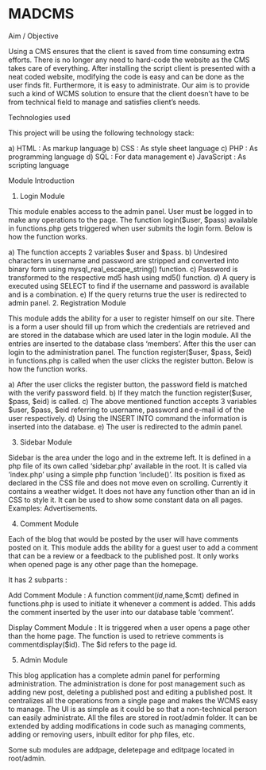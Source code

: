 MADCMS
======

Aim / Objective

Using a CMS ensures that the client is saved from time consuming extra efforts. There is no longer any need to hard-code the website as the CMS takes care of everything.  After installing the script client is presented with a neat coded website, modifying the code is easy and can be done as the user finds fit. Furthermore, it is easy to administrate. Our aim is to provide such a kind of WCMS solution to ensure that the client doesn’t have to be from technical field to manage and satisfies client’s needs.

Technologies used

This project will be using the following technology stack:

a)  HTML : As markup language
b)	CSS : As style sheet language
c)	PHP : As programming language
d)	SQL :  For data management
e)	JavaScript : As scripting language 






Module Introduction 
1.	Login Module

This module enables access to the admin panel. User must be logged in to make any operations to the page. The function login($user, $pass) available in functions.php gets triggered when user submits the login form. Below is how the function works.

a)	The function accepts 2 variables $user and $pass.
b)	Undesired characters in username and password are stripped and converted into binary form using mysql_real_escape_string() function.
c)	Password is transformed to the respective md5 hash using md5() function.
d)	A query is executed using SELECT to find if the username and password is available and is a combination.
e)	If the query returns true the user is redirected to admin panel.
2.	Registration Module

This module adds the ability for a user to register himself on our site. There is a form a user should fill up from which the credentials are retrieved and are stored in the database which are used later in the login module.
                 All the entries are inserted to the database class ‘members’. After this the user can login to the administration panel. The function register($user, $pass, $eid) in functions.php is called when the user clicks the register button. Below is how the function works.

a)	After the user clicks the register button, the password field is matched with the verify password field.
b)	If they match the function register($user, $pass, $eid) is called.
c)	The above mentioned function accepts 3 variables $user, $pass, $eid referring to username, password and e-mail id of the user respectively.
d)	Using the INSERT INTO command the information is inserted into the database.
e)	The user is redirected to the admin panel.
  
3.	Sidebar Module

Sidebar is the area under the logo and in the extreme left. It is defined in a php file of its own called ‘sidebar.php’ available in the root. It is called via ‘index.php’ using a simple php function ‘include()’. 
Its position is fixed as declared in the CSS file and does not move even on scrolling. Currently it contains a weather widget. It does not have any function other than an id in CSS to style it. It can be used to show some constant data on all pages. 
Examples: Advertisements.



4.	Comment Module


Each of the blog that would be posted by the user will have comments posted on it. This module adds the ability for a guest user to add a comment that can be a review or a feedback to the published post. It only works when opened page is any other page than the homepage.

It has 2 subparts :

Add Comment Module : A function comment($id,$name,$cmt) defined in functions.php is used to initiate it whenever a comment is added. This adds the comment inserted by the user into our database table ‘comment’.

Display Comment Module : It is triggered when a user opens a page other than the home page. The function is used to retrieve comments is commentdisplay($id). The $id refers to the page id.

5.  Admin Module

This blog application has a complete admin panel for performing administration. The administration is done for post management such as adding new post, deleting a published post and editing a published post. It centralizes all the operations from a single page and makes the WCMS easy to manage. The UI is as simple as it could be so that a non-technical person can easily administrate. All the files are stored in root/admin folder. It can be extended by adding  modifications in code such as managing comments, adding or removing users, inbuilt editor for php files, etc. 

Some sub modules are addpage, deletepage and editpage located in root/admin. 



